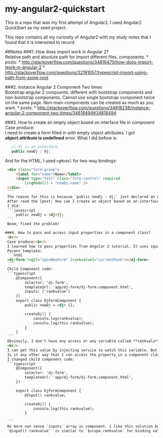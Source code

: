 # my-angular2-quickstart

This is a repo that was my first attempt of Angular2. I used Angular2 QuickStart as my seed project.

This repo contains all my curiosity of Angular2 with my study notes that I found that it is interested to record.

##Notes
###1. How does import work in Angular 2?
   	<br/> Relative path and absolute path for import different files, components.
	  * posts:
 		  * http://stackoverflow.com/questions/34816470/how-does-import-work-in-angular-2
 		  * http://stackoverflow.com/questions/32191057/typescript-import-using-path-from-some-root

###2. Instance Angular 2 Component Two times
  	<br/> Bootstrap angular 2 compoents, different with bootstrap components and non-bootstrap components.
	Cannot use single bootstrap component twice on the same page. Non-main components can be created
	as much as you want.
	  * posts:
		  * http://stackoverflow.com/questions/34818238/instance-angular-2-component-two-times/34818494#34818494

###3. How to create an empty object based on interface file in component
   <br/>
   Case produce:<br/>
   I need to create a form filled in with empty object attributes. I got **object.attribute is undefined** error. What I did before is:
   ```javascript
   	  // dj is an interface.
      public newDj : dj;
   ```
   And for the HTML, I used `ngModel` for two-way bindings:
   ```html
   	<div class="form-group">
		<label for="name">Name</label>
		<input type="text" class="form-control" required 
		   	[(ngModel)] = "newDj.name" />
	</div>
	```
	The reason for this is becasue `public newDj : dj;` just declared an object called newDj and type of newDj is dj. It didn't create an instance of dj.
	After read the [post: How can I create an object based on an interface file definition in TypeScript?](http://stackoverflow.com/questions/13142635/how-can-i-create-an-object-based-on-an-interface-file-definition-in-typescript), with this [gentle man](http://stackoverflow.com/users/3180970/user3180970)'s solution.
	I did:
	```javascript
		public newDj = <dj>{};
	```
	Boom, fixed the problem!

###4. How to pass and access input properties in a component class?
	<br/>
	Case produce:<br/>
	I learned how to pass properties from Angular 2 tutorial. It uses square brackets for binding and declares **inputs: [...]**. I can access the input properties in the component template without errors. However, I had a **property ... is undefined.** if I try to display the property in a component class.
	Parent template:
	```html
	<dj-form *ngIf="openNewForm" [rankvalue]="currentRank"></dj-form>
	```
	Child Component code:
	```typescript
		@Component({
			selector: 'dj-form',
			templateUrl: 'app/dj-form/dj-form.component.html',
			inputs: ['rankvalue']
		})
		export class DjFormComponent {
			public newDj = <dj> {};

			createDj() {
				consolo.log(rankvalue);
				consolo.log(this.rankvalue);
			}
		}
	```
	Obviously, I don't have any access or any variable called **rankvalu**. But what does `inputs` in the component annotation do?
	<br/>
	I can get this value by injecting service to watch this variable. But I don't want to do that. 
	Is it any other way that I can access the property in a component class? After read [this article](http://tombuyse.com/accessing-input-properties-in-a-component-class-angular-2/), I got a solution. And I favor the solution that [Tom Buyse](http://tombuyse.com/accessing-input-properties-in-a-component-class-angular-2/) showed in his blog.
	I changed child component code:
	```typescript
		@Component({
			selector: 'dj-form',
			templateUrl: 'app/dj-form/dj-form.component.html',
		})

		export class DjFormComponent {
			@Input() rankvalue;

			createDj() {
				consolo.log(this.rankvalue);
			}

	```
	No more non sense `inputs` array in component. I like this solution because it clearly shows the scope of input properties and also it looks like Angular 1 for people like me did a lot angular 1 projects. 
	`@input() rankvalue'` is similar to `$scope.rankvalue` for binding value to directive in angular 1. [Tom Buyse](http://tombuyse.com/accessing-input-properties-in-a-component-class-angular-2/) also mentioned that we are not able to access the input properites before the view is rendering.